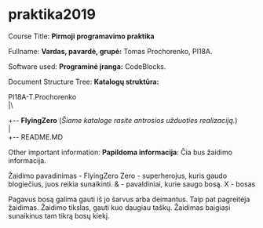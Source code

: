 # praktika2019

Course Title: **Pirmoji programavimo praktika** 

Fullname: **Vardas, pavardė, grupė:** Tomas Prochorenko, PI18A.

Software used: **Programinė įranga:** CodeBlocks.

Document Structure Tree: **Katalogų struktūra:** 

PI18A-T.Prochorenko\
      |\
    
  +-- <b>FlyingZero</b> (<i>Šiame kataloge rasite antrosios užduoties realizaciją.</i>)\
  |\
  +-- README.MD

Other important information: **Papildoma informacija**: 
Čia bus žaidimo informacija.

Žaidimo pavadinimas - FlyingZero
Zero - superherojus, kuris gaudo blogiečius, juos reikia sunaikinti.
& - pavaldiniai, kurie saugo bosą.
X - bosas

Pagavus bosą galima gauti iš jo šarvus arba deimantus. Taip pat pagreitėja žaidimas. Žaidimo tikslas, gauti kuo daugiau taškų.
Žaidimas baigiasi sunaikinus tam tikrą bosų kiekį.
